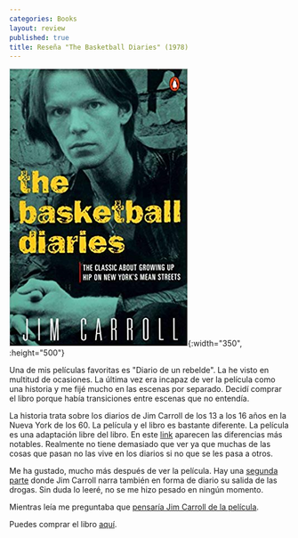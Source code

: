 ```yaml
---
categories: Books
layout: review
published: true
title: Reseña "The Basketball Diaries" (1978)
---
```

![](/assets/thebasketballdiaries.jpg){:width="350", :height="500"}

Una de mis películas favoritas es "Diario de un rebelde". La he visto en multitud de ocasiones. La última vez era incapaz de ver la película como una historia y me fijé mucho en las escenas por separado. Decidí comprar el libro porque había transiciones entre escenas que no entendía.

La historia trata sobre los diarios de Jim Carroll de los 13 a los 16 años en la Nueva York de los 60. La película y el libro es bastante diferente. La película es una adaptación libre del libro. En este [link](https://www.catholicboy.com/film.php) aparecen las diferencias más notables. Realmente no tiene demasiado que ver ya que muchas de las cosas que pasan no las vive en los diarios si no que se les pasa a otros.

Me ha gustado, mucho más después de ver la película. Hay una [segunda parte](https://www.amazon.com/gp/product/0140085025) donde Jim Carroll narra también en forma de diario su salida de las drogas. Sin duda lo leeré, no se me hizo pesado en ningún momento.

Mientras leía me preguntaba que [pensaría Jim Carroll de la película](https://www.catholicboy.com/jcfilm.php).

Puedes comprar el libro [aquí](https://amazon.es/dp/0140100180).
